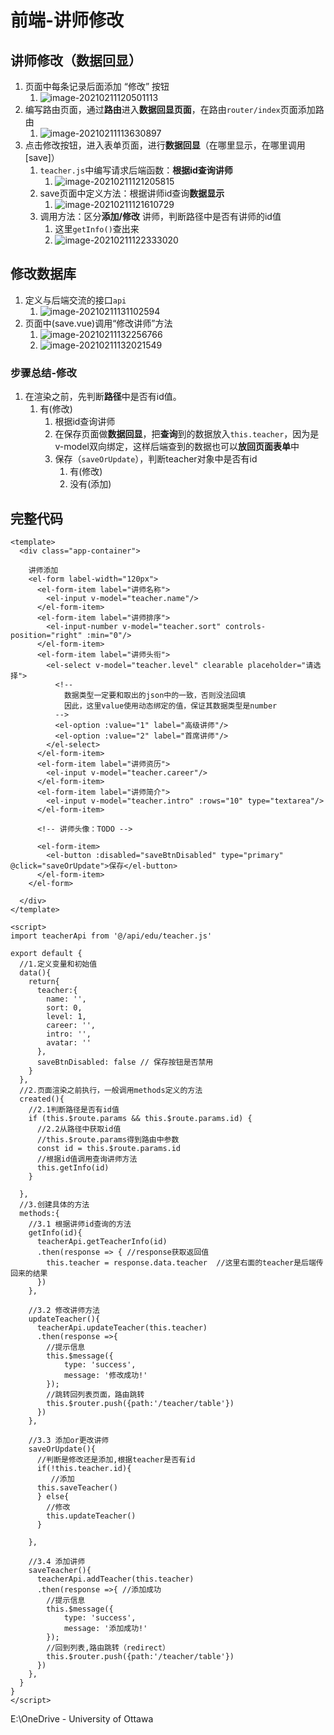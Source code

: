 # 前端-讲师修改

## 讲师修改（数据回显）

1. 页面中每条记录后面添加 “修改” 按钮
   1. ![image-20210211120501113](https://raw.githubusercontent.com/TWDH/General/pic/img/image-20210211120501113.png)
2. 编写路由页面，通过**路由**进入**数据回显页面**，在路由`router/index`页面添加路由
   1. ![image-20210211113630897](https://raw.githubusercontent.com/TWDH/General/pic/img/image-20210211113630897.png)
3. 点击修改按钮，进入表单页面，进行**数据回显**（在哪里显示，在哪里调用[save]）
   1. `teacher.js`中编写请求后端函数：**根据id查询讲师**
      1. ![image-20210211121205815](https://raw.githubusercontent.com/TWDH/General/pic/img/image-20210211121205815.png)
   2. save页面中定义方法：根据讲师id查询**数据显示**
      1. ![image-20210211121610729](https://raw.githubusercontent.com/TWDH/General/pic/img/image-20210211121610729.png)
   3. 调用方法：区分**添加/修改** 讲师，判断路径中是否有讲师的id值
      1. 这里`getInfo()`查出来
      2. ![image-20210211122333020](https://raw.githubusercontent.com/TWDH/General/pic/img/image-20210211122333020.png)

## 修改数据库

1. 定义与后端交流的接口`api`
   1. ![image-20210211131102594](https://raw.githubusercontent.com/TWDH/General/pic/img/image-20210211131102594.png)
2. 页面中(save.vue)调用“修改讲师”方法
   1. ![image-20210211132256766](https://raw.githubusercontent.com/TWDH/General/pic/img/image-20210211132256766.png)
   2. ![image-20210211132021549](https://raw.githubusercontent.com/TWDH/General/pic/img/image-20210211132021549.png)

### 步骤总结-修改

1. 在渲染之前，先判断**路径**中是否有id值。
   1. 有(修改)
      1. 根据id查询讲师
      2. 在保存页面做**数据回显**，把**查询**到的数据放入`this.teacher`，因为是v-model双向绑定，这样后端查到的数据也可以**放回页面表单**中
      3. 保存（`saveOrUpdate`），判断teacher对象中是否有id
         1. 有(修改)
         2. 没有(添加)

## 完整代码

```vue
<template>
  <div class="app-container">

    讲师添加
    <el-form label-width="120px">
      <el-form-item label="讲师名称">
        <el-input v-model="teacher.name"/>
      </el-form-item>
      <el-form-item label="讲师排序">
        <el-input-number v-model="teacher.sort" controls-position="right" :min="0"/>
      </el-form-item>
      <el-form-item label="讲师头衔">
        <el-select v-model="teacher.level" clearable placeholder="请选择">
          <!--
            数据类型一定要和取出的json中的一致，否则没法回填
            因此，这里value使用动态绑定的值，保证其数据类型是number
          -->
          <el-option :value="1" label="高级讲师"/>
          <el-option :value="2" label="首席讲师"/>
        </el-select>
      </el-form-item>
      <el-form-item label="讲师资历">
        <el-input v-model="teacher.career"/>
      </el-form-item>
      <el-form-item label="讲师简介">
        <el-input v-model="teacher.intro" :rows="10" type="textarea"/>
      </el-form-item>

      <!-- 讲师头像：TODO -->

      <el-form-item>
        <el-button :disabled="saveBtnDisabled" type="primary" @click="saveOrUpdate">保存</el-button>
      </el-form-item>
    </el-form>

  </div>
</template>

<script>
import teacherApi from '@/api/edu/teacher.js'

export default {
  //1.定义变量和初始值
  data(){
    return{
      teacher:{
        name: '',
        sort: 0,
        level: 1,
        career: '',
        intro: '',
        avatar: ''
      },
      saveBtnDisabled: false // 保存按钮是否禁用
    }
  },
  //2.页面渲染之前执行，一般调用methods定义的方法
  created(){
    //2.1判断路径是否有id值
    if (this.$route.params && this.$route.params.id) {
      //2.2从路径中获取id值
      //this.$route.params得到路由中参数
      const id = this.$route.params.id
      //根据id值调用查询讲师方法
      this.getInfo(id)
    }

  },
  //3.创建具体的方法
  methods:{
    //3.1 根据讲师id查询的方法
    getInfo(id){
      teacherApi.getTeacherInfo(id)
      .then(response => { //response获取返回值
        this.teacher = response.data.teacher  //这里右面的teacher是后端传回来的结果
      })
    },

    //3.2 修改讲师方法
    updateTeacher(){
      teacherApi.updateTeacher(this.teacher)
      .then(response =>{
        //提示信息
        this.$message({
            type: 'success',
            message: '修改成功!'
        });
        //跳转回列表页面，路由跳转
        this.$router.push({path:'/teacher/table'})
      })
    },

    //3.3 添加or更改讲师
    saveOrUpdate(){
      //判断是修改还是添加,根据teacher是否有id
      if(!this.teacher.id){
         //添加
      this.saveTeacher()
      } else{
        //修改
        this.updateTeacher()
      }
     
    },

    //3.4 添加讲师
    saveTeacher(){
      teacherApi.addTeacher(this.teacher)
      .then(response =>{ //添加成功
        //提示信息
        this.$message({
            type: 'success',
            message: '添加成功!'
        });
        //回到列表,路由跳转（redirect）
        this.$router.push({path:'/teacher/table'})
      })
    },
  }
}
</script>
```





















E:\OneDrive - University of Ottawa











